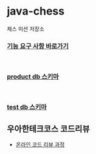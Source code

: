 # java-chess

체스 미션 저장소


### [기능 요구 사항 바로가기](https://github.com/reddevilmidzy/java-chess/blob/62e632aa09435db4f69502e663a0cc7ef78a31bb/docs/README.md)

<br>

### [product db 스키마](https://github.com/reddevilmidzy/java-chess/blob/0f6324e83c0fef95c84bd95c5dba8df742a8b613/src/main/resources0)

<br>

### [test db 스키마](https://github.com/reddevilmidzy/java-chess/blob/0f6324e83c0fef95c84bd95c5dba8df742a8b613/src/test/resources)


## 우아한테크코스 코드리뷰

- [온라인 코드 리뷰 과정](https://github.com/woowacourse/woowacourse-docs/blob/master/maincourse/README.md)
